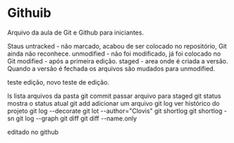 # Githuib

Arquivo da aula de Git e Github para iniciantes.

Staus
untracked - não marcado, acabou de ser colocado no repositório, Git ainda não reconhece.
unmodified - não foi modificado, já foi colocado no Git
modified - após a primeira edição.
staged - area onde é criada a versão. Quando a versão é fechada os arquivos são mudados para unmodified.

teste edição, novo teste de edição.

ls lista arquivos da pasta
git commit passar arquivo para staged
git status mostra o status atual 
git add adicionar um arquivo
git log ver histórico do projeto
git log --decorate
git lot --author="Clovis"
git shortlog 
git shortlog -sn
git log --graph
git diff
git diff --name.only

editado no github
